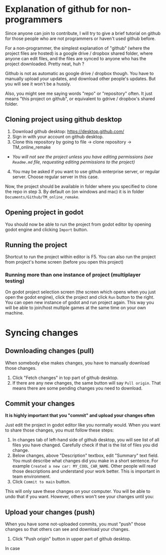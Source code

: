 # Explanation of github for non-programmers
Since anyone can join to contribute, I will try to give a brief tutorial on github for those people who are not programmers or haven't used github before.

For a non-programmer, the simplest explanation of "github" (where the project files are hosted) is a google drive / dropbox shared folder, where anyone can edit files, and the files are synced to anyone who has the project downloaded. Pretty neat, huh ?

Github is not as automatic as google drive / dropbox though. You have to manually upload your updates, and download other people's updates. But you will see it won't be a hussly.

Also, you might see me saying words "repo" or "repository" often. It just means "this project on github", or equivalent to gdrive / dropbox's shared folder.

## Cloning project using github desktop
1. Download github desktop: https://desktop.github.com/
2. Sign in with your account on github desktop.
3. Clone this repository by going to file -> clone repository -> TM_online_remake
  - *You will not see the project unless you have editing permissions (see `Readme.md` file, requesting editing permissions to the project)*
4. You may be asked if you want to use github enterprise server, or regular server. Choose regular server in this case.

Now, the project should be available in folder where you specified to clone the repo in step 3. By default on (on windows and mac) it is in folder `Documents/Github/TM_online_remake`.

## Opening project in godot
You should now be able to run the project from godot editor by opening godot engine and clicking `Import` button.

## Running the project
Shortcut to run the project within editor is F5. You can also run the project from project's home screen (before you open this project)

### Running more than one instance of project (multiplayer testing)
On godot project selection screen (the screen which opens when you just open the godot engine), click the project and click `Run` button to the right. You can open new instance of godot and run project again. This way you will be able to join/host multiple games at the same time on your own machine.

# Syncing changes
## Downloading changes (pull)
When somebody else makes changes, you have to manually download those changes.
1. Click "Fetch changes" in top part of github desktop.
2. If there are any new changes, the same button will say `Pull origin`. That means there are some pending changes you need to download.

## Commit your changes
**It is highly important that you "commit" and upload your changes often**

Just edit the project in godot editor like you normally would. When you want to share those changes, you must follow these steps:
1. In changes tab of left-hand side of github desktop, you will see list of all files you have changed. Carefully check if that is the list of files you did change.
2. Below changes, above "Description" textbox, edit "Summary" text field. You must describe what changes did you make in a short sentence. For example `Created a new car: MY_COOL_CAR_NAME`. Other people will read those descriptions and understand your work better. This is important in team environment.
3. Click `Commit to main` button.

This will only save these changes on your computer. You will be able to undo that if you want. However, others won't see your changes until you:
## Upload your changes (push)
When you have some not-uploaded commits, you must "push" those changes so that others can see and download your changes.

1. Click "Push origin" button in upper part of github desktop.

In case 
